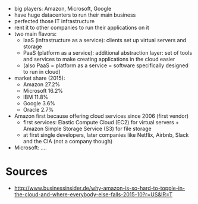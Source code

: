 - big players: Amazon, Microsoft, Google
- have huge datacenters to run their main business
- perfected those IT infrastructure
- rent it to other companies to run their applications on it
- two main flavors:
    - IaaS (infrastructure as a service): clients set up virtual servers and storage
    - PaaS (platform as a service): additional abstraction layer: set of tools and services to make creating applications in the cloud easier
    - (also PaaS = platform as a service = software specifically designed to run in cloud)
- market share (2015):
    - Amazon 27.2%
    - Microsoft 16.2%
    - IBM 11.8%
    - Google 3.6%
    - Oracle 2.7%
- Amazon first because offering cloud services since 2006 (first vendor)
    - first services: Elastic Compute Cloud (EC2) for virtual servers + Amazon Simple Storage Service (S3) for file storage
    - at first single developers, later companies like Netflix, Airbnb, Slack and the CIA (not a company though)
- Microsoft: ....
    
    
# Sources
- http://www.businessinsider.de/why-amazon-is-so-hard-to-topple-in-the-cloud-and-where-everybody-else-falls-2015-10?r=US&IR=T